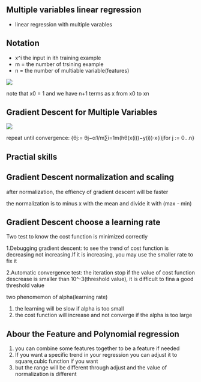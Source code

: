 ## Multiple variables linear regression
 - linear regression with multiple varables

Notation
-
- x^i the input in ith training example
- m = the number of trsining example
- n = the number of multiable variable(features)

![](https://i.stack.imgur.com/TPOVM.png) 

note that x0 = 1 and we have n+1 terms as x from x0 to xn

## Gradient Descent for Multiple Variables

![](https://d3c33hcgiwev3.cloudfront.net/imageAssetProxy.v1/MYm8uqafEeaZoQ7hPZtKqg_c974c2e2953662e9578b38c7b04591ed_Screenshot-2016-11-09-09.07.04.png?expiry=1592006400000&hmac=b2jcEDdHKtAYEZFHVKd8VqrxvC03OVCiWu4GC1lWnis)

repeat until convergence:
{θj:= θj−α1/m∑i=1m(hθ(x(i))−y(i))⋅x(i)jfor j := 0...n}

## Practial skills

## Gradient Descent normalization and scaling

after normalization, the effiency of gradient descent will be faster

the normalization is to minus x with the mean and divide it with (max - min)

## Gradient Descent choose a learning rate
Two test to know the cost function is minimized correctly

1.Debugging gradient descent: to see the trend of cost function is decreasing not increasing.If it is increasing, you may use the smaller rate to fix it

2.Automatic convergence test: the iteration stop if the value of cost function descrease is smaller than 10^-3(threshold value), it is difficult to fina a good threshold value

two phenomemon of alpha(learning rate)
1. the learning will be slow if alpha is too small
2. the cost function will increase and not converge if the alpha is too large
## Abour the Feature and Polynomial regression
1. you can combine some features together to be a feature if needed
2. If you want a specific trend in your regression you can adjust it to square,cubic function if you want
3. but the range will be different through adjust and the value of normalization is different
